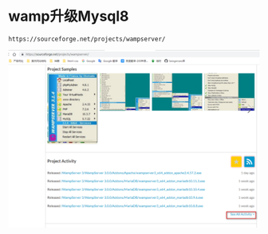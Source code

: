 # wamp升级Mysql8

```html
https://sourceforge.net/projects/wampserver/
```

![image-20230517072151543](./assets/image-20230517072151543.png)